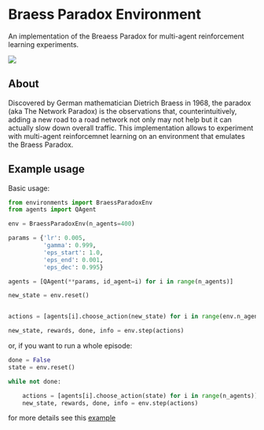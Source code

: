 # Braess Paradox Environment
An implementation of the Breaess Paradox for multi-agent reinforcement learning experiments.

![](https://upload.wikimedia.org/wikipedia/commons/thumb/0/01/Braess_paradox_road_example.svg/500px-Braess_paradox_road_example.svg.png)

## About
Discovered by German mathematician Dietrich Braess in 1968, the paradox (aka The Network Paradox)  is the observations that, counterintuitively, adding a new road to a road network not only may not help but it can actually slow down overall traffic.
This implementation allows to experiment with multi-agent reinforcemnet learning on an environment that emulates the Braess Paradox. 

## Example usage
Basic usage:
```python
from environments import BraessParadoxEnv
from agents import QAgent

env = BraessParadoxEnv(n_agents=400)

params = {'lr': 0.005, 
          'gamma': 0.999, 
          'eps_start': 1.0, 
          'eps_end': 0.001,
          'eps_dec': 0.995}

agents = [QAgent(**params, id_agent=i) for i in range(n_agents)]

new_state = env.reset()


actions = [agents[i].choose_action(new_state) for i in range(env.n_agents)]

new_state, rewards, done, info = env.step(actions)
```

or, if you want to run a whole episode:
```python
done = False
state = env.reset()

while not done:

    actions = [agents[i].choose_action(state) for i in range(n_agents)]
    new_state, rewards, done, info = env.step(actions)
```

for more details see this [example](https://github.com/JulianLopezB/Braess-Paradox-MARL/blob/main/notebooks/Braess-Paradox.ipynb)
